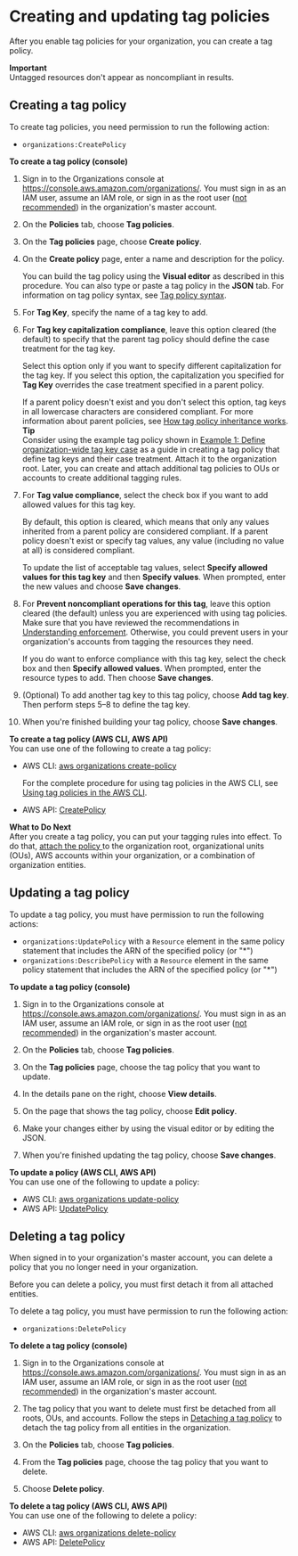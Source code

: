 # Creating and updating tag policies<a name="orgs_manage_policies_tag-policies-create"></a>

After you enable tag policies for your organization, you can create a tag policy\.

**Important**  
Untagged resources don't appear as noncompliant in results\.

## Creating a tag policy<a name="create-tag-policy-procedure"></a>

To create tag policies, you need permission to run the following action:
+ `organizations:CreatePolicy`

**To create a tag policy \(console\)**

1. Sign in to the Organizations console at [https://console\.aws\.amazon\.com/organizations/](https://console.aws.amazon.com/organizations/)\. You must sign in as an IAM user, assume an IAM role, or sign in as the root user \([not recommended](https://docs.aws.amazon.com/IAM/latest/UserGuide/best-practices.html#lock-away-credentials)\) in the organization's master account\.

1. On the **Policies** tab, choose **Tag policies**\.

1. On the **Tag policies** page, choose **Create policy**\. 

1. On the **Create policy** page, enter a name and description for the policy\.

   You can build the tag policy using the **Visual editor** as described in this procedure\. You can also type or paste a tag policy in the **JSON** tab\. For information on tag policy syntax, see [Tag policy syntax](orgs_manage_policies_example-tag-policies.md#tag-policy-syntax-reference)\.

1. For **Tag Key**, specify the name of a tag key to add\. 

1. For **Tag key capitalization compliance**, leave this option cleared \(the default\) to specify that the parent tag policy should define the case treatment for the tag key\. 

   Select this option only if you want to specify different capitalization for the tag key\. If you select this option, the capitalization you specified for **Tag Key** overrides the case treatment specified in a parent policy\. 

   If a parent policy doesn't exist and you don't select this option, tag keys in all lowercase characters are considered compliant\. For more information about parent policies, see [How tag policy inheritance works](orgs_manage_policies-inheritance.md)\.
**Tip**  
Consider using the example tag policy shown in [Example 1: Define organization\-wide tag key case](orgs_manage_policies_example-tag-policies.md#tag-policy-example-key-case) as a guide in creating a tag policy that define tag keys and their case treatment\. Attach it to the organization root\. Later, you can create and attach additional tag policies to OUs or accounts to create additional tagging rules\. 

1. For **Tag value compliance**, select the check box if you want to add allowed values for this tag key\.

   By default, this option is cleared, which means that only any values inherited from a parent policy are considered compliant\. If a parent policy doesn't exist or specify tag values, any value \(including no value at all\) is considered compliant\. 

   To update the list of acceptable tag values, select **Specify allowed values for this tag key** and then **Specify values**\. When prompted, enter the new values and choose **Save changes**\.

1. For **Prevent noncompliant operations for this tag**, leave this option cleared \(the default\) unless you are experienced with using tag policies\. Make sure that you have reviewed the recommendations in [Understanding enforcement](orgs_manage_policies_tag-policies-enforcement.md)\. Otherwise, you could prevent users in your organization's accounts from tagging the resources they need\. 

   If you do want to enforce compliance with this tag key, select the check box and then **Specify allowed values**\. When prompted, enter the resource types to add\. Then choose **Save changes**\.

1. \(Optional\) To add another tag key to this tag policy, choose **Add tag key**\. Then perform steps 5–8 to define the tag key\.

1. When you're finished building your tag policy, choose **Save changes**\.

**To create a tag policy \(AWS CLI, AWS API\)**  
You can use one of the following to create a tag policy:
+ AWS CLI: [aws organizations create\-policy](https://docs.aws.amazon.com/cli/latest/reference/organizations/create-policy.html)

  For the complete procedure for using tag policies in the AWS CLI, see [Using tag policies in the AWS CLI](tag-policy-cli.md)\.
+ AWS API: [CreatePolicy](https://docs.aws.amazon.com/organizations/latest/APIReference/API_CreatePolicy.html)

**What to Do Next**  
After you create a tag policy, you can put your tagging rules into effect\. To do that, [attach the policy ](attach-tag-policy.md) to the organization root, organizational units \(OUs\), AWS accounts within your organization, or a combination of organization entities\. 

## Updating a tag policy<a name="update-tag-policy-procedure"></a>

To update a tag policy, you must have permission to run the following actions:
+ `organizations:UpdatePolicy` with a `Resource` element in the same policy statement that includes the ARN of the specified policy \(or "\*"\)
+ `organizations:DescribePolicy` with a `Resource` element in the same policy statement that includes the ARN of the specified policy \(or "\*"\)

**To update a tag policy \(console\)**

1. Sign in to the Organizations console at [https://console\.aws\.amazon\.com/organizations/](https://console.aws.amazon.com/organizations/)\. You must sign in as an IAM user, assume an IAM role, or sign in as the root user \([not recommended](https://docs.aws.amazon.com/IAM/latest/UserGuide/best-practices.html#lock-away-credentials)\) in the organization's master account\.

1. On the **Policies** tab, choose **Tag policies**\.

1. On the **Tag policies** page, choose the tag policy that you want to update\.

1. In the details pane on the right, choose **View details**\. 

1. On the page that shows the tag policy, choose **Edit policy**\.

1. Make your changes either by using the visual editor or by editing the JSON\. 

1. When you're finished updating the tag policy, choose **Save changes**\.

**To update a policy \(AWS CLI, AWS API\)**  
You can use one of the following to update a policy: 
+ AWS CLI: [aws organizations update\-policy](https://docs.aws.amazon.com/cli/latest/reference/organizations/update-policy.html)
+ AWS API: [UpdatePolicy](https://docs.aws.amazon.com/organizations/latest/APIReference/API_UpdatePolicy.html)

## Deleting a tag policy<a name="delete-tag-policy-procedure"></a>

When signed in to your organization's master account, you can delete a policy that you no longer need in your organization\. 

Before you can delete a policy, you must first detach it from all attached entities\.

To delete a tag policy, you must have permission to run the following action:
+ `organizations:DeletePolicy`

**To delete a tag policy \(console\)**

1. Sign in to the Organizations console at [https://console\.aws\.amazon\.com/organizations/](https://console.aws.amazon.com/organizations/)\. You must sign in as an IAM user, assume an IAM role, or sign in as the root user \([not recommended](https://docs.aws.amazon.com/IAM/latest/UserGuide/best-practices.html#lock-away-credentials)\) in the organization's master account\.

1. The tag policy that you want to delete must first be detached from all roots, OUs, and accounts\. Follow the steps in [Detaching a tag policy](attach-tag-policy.md#detach-tag-policy) to detach the tag policy from all entities in the organization\.

1. On the **Policies** tab, choose **Tag policies**\.

1. From the **Tag policies** page, choose the tag policy that you want to delete\. 

1. Choose **Delete policy**\.

**To delete a tag policy \(AWS CLI, AWS API\)**  
You can use one of the following to delete a policy:
+ AWS CLI: [aws organizations delete\-policy](https://docs.aws.amazon.com/cli/latest/reference/organizations/delete-policy.html)
+ AWS API: [DeletePolicy](https://docs.aws.amazon.com/organizations/latest/APIReference/API_DeletePolicy.html)